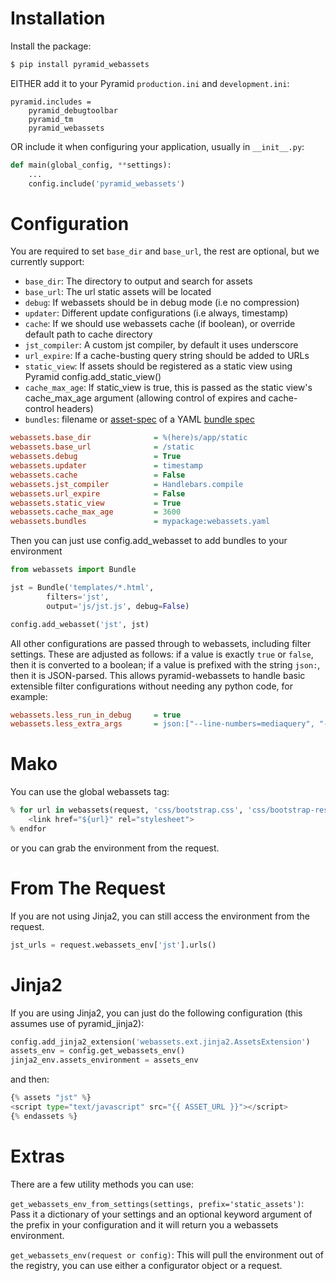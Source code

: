 Installation
===================

Install the package:

``` bash
$ pip install pyramid_webassets
```

EITHER add it to your Pyramid `production.ini` and `development.ini`:

```
pyramid.includes =
    pyramid_debugtoolbar
    pyramid_tm
    pyramid_webassets
```

OR include it when configuring your application, usually in `__init__.py`:

``` python
def main(global_config, **settings):
    ...
    config.include('pyramid_webassets')
```

Configuration
====================
You are required to set ``base_dir`` and ``base_url``, the rest are optional,
but we currently support:

 * ``base_dir``: The directory to output and search for assets
 * ``base_url``: The url static assets will be located
 * ``debug``: If webassets should be in debug mode (i.e no compression)
 * ``updater``: Different update configurations (i.e always, timestamp)
 * ``cache``: If we should use webassets cache (if boolean), or override default path to cache directory
 * ``jst_compiler``: A custom jst compiler, by default it uses underscore
 * ``url_expire``: If a cache-busting query string should be added to URLs
 * ``static_view``: If assets should be registered as a static view using Pyramid config.add_static_view()
 * ``cache_max_age``: If static_view is true, this is passed as the static view's cache_max_age argument (allowing control of expires and cache-control headers)
 * ``bundles``: filename or [asset-spec](http://docs.pylonsproject.org/projects/pyramid/en/latest/glossary.html#term-asset-specification) of a YAML [bundle spec](http://webassets.readthedocs.org/en/latest/loaders.html?highlight=loader#webassets.loaders.YAMLLoader)

``` ini
webassets.base_dir              = %(here)s/app/static
webassets.base_url              = /static
webassets.debug                 = True
webassets.updater               = timestamp
webassets.cache                 = False
webassets.jst_compiler          = Handlebars.compile
webassets.url_expire            = False
webassets.static_view           = True
webassets.cache_max_age         = 3600
webassets.bundles               = mypackage:webassets.yaml
```

Then you can just use config.add_webasset to add bundles to your environment

``` python
from webassets import Bundle

jst = Bundle('templates/*.html',
        filters='jst',
        output='js/jst.js', debug=False)

config.add_webasset('jst', jst)
```

All other configurations are passed through to webassets, including
filter settings. These are adjusted as follows: if a value is exactly
``true`` or ``false``, then it is converted to a boolean; if a value
is prefixed with the string ``json:``, then it is JSON-parsed. This
allows pyramid-webassets to handle basic extensible filter
configurations without needing any python code, for example:

``` ini
webassets.less_run_in_debug     = true
webassets.less_extra_args       = json:["--line-numbers=mediaquery", "-O2"]
```


Mako
====================
You can use the global webassets tag:
``` python
% for url in webassets(request, 'css/bootstrap.css', 'css/bootstrap-responsive.css', output='css/generated.css', filters='cssmin'):
    <link href="${url}" rel="stylesheet">
% endfor
```

or you can grab the environment from the request.

From The Request
====================
If you are not using Jinja2, you can still access the environment from the request.

```python
jst_urls = request.webassets_env['jst'].urls()
```


Jinja2
====================
If you are using Jinja2, you can just do the following configuration (this assumes use of pyramid_jinja2):

``` python
config.add_jinja2_extension('webassets.ext.jinja2.AssetsExtension')
assets_env = config.get_webassets_env()
jinja2_env.assets_environment = assets_env
```
and then:

``` python
{% assets "jst" %}
<script type="text/javascript" src="{{ ASSET_URL }}"></script>
{% endassets %}
```

Extras
====================
There are a few utility methods you can use:

``get_webassets_env_from_settings(settings, prefix='static_assets')``: Pass it a dictionary of your settings and an
optional keyword argument of the prefix in your configuration and it will return you a webassets environment.

``get_webassets_env(request or config)``: This will pull the environment out of the registry, you can use either
a configurator object or a request.
